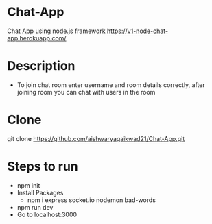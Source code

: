 # Chat-App
Chat App using node.js framework https://v1-node-chat-app.herokuapp.com/
# Description
- To join chat room enter username and room details correctly, after joining room you can chat with users in the room
# Clone
git clone https://github.com/aishwaryagaikwad21/Chat-App.git
# Steps to run
- npm init
- Install Packages
  - npm i express socket.io nodemon bad-words
- npm run dev
- Go to localhost:3000
